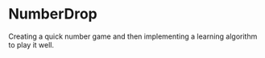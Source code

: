 # NumberDrop
Creating a quick number game and then implementing a learning algorithm to play it well.
